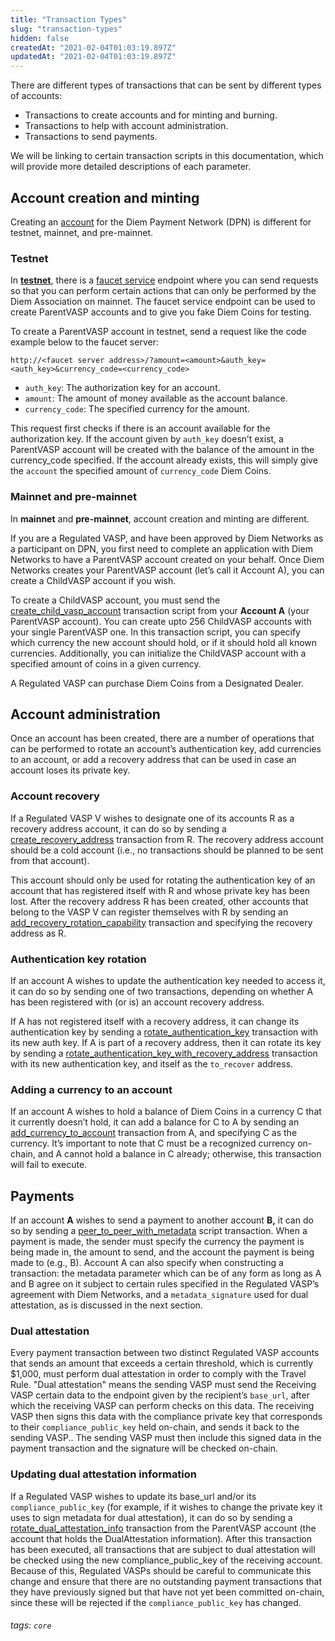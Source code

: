 ```yaml
---
title: "Transaction Types"
slug: "transaction-types"
hidden: false
createdAt: "2021-02-04T01:03:19.897Z"
updatedAt: "2021-02-04T01:03:19.897Z"
---
```

There are different types of transactions that can be sent by different types of accounts:


* Transactions to create accounts and for minting and burning.
* Transactions to help with account administration.
* Transactions to send payments.


We will be linking to certain transaction scripts in this documentation, which will provide more detailed descriptions of each parameter.

## Account creation and minting

Creating an [account](accounts.md) for the Diem Payment Network (DPN) is different for testnet, mainnet, and pre-mainnet.

### Testnet
In [**testnet**](reference/glossary.md#testnet), there is a [faucet service](/reference/glossary.md#faucet) endpoint where you can send requests so that you can perform certain actions that can only be performed by the Diem Association on mainnet. The faucet service endpoint can be used to create ParentVASP accounts and to give you fake Diem Coins for testing.

To create a ParentVASP account in testnet, send a request like the code example below to the faucet server:


`http://<faucet server address>/?amount=<amount>&auth_key=<auth_key>&currency_code=<currency_code>`

* `auth_key`: The authorization key for an account.
* `amount`: The amount of money available as the account balance.
* `currency_code`: The specified currency for the amount.

This request first checks if there is an account available for the authorization key. If the account given by `auth_key` doesn’t exist, a ParentVASP account will be created with the balance of the amount in the currency_code  specified. If the account already exists, this will simply give the `account` the specified amount of `currency_code` Diem Coins.


### Mainnet and pre-mainnet

In **mainnet** and **pre-mainnet**, account creation and minting are different.

If you are a Regulated VASP, and have been approved by Diem Networks as a participant on DPN, you first need to complete an application with Diem Networks to have a ParentVASP account created on your behalf. Once Diem Networks creates your ParentVASP account (let’s call it Account A), you can create a ChildVASP account if you wish.


To create a ChildVASP account, you must send the [create_child_vasp_account](https://github.com/diem/diem/blob/master/language/stdlib/transaction_scripts/doc/transaction_script_documentation.md#script-create_child_vasp_account-1) transaction script from your **Account A** (your ParentVASP account). You can create upto 256 ChildVASP accounts with your single ParentVASP one. In this transaction script, you can specify which currency the new account should hold, or if it should hold all known currencies. Additionally, you can initialize the ChildVASP account with a specified amount of coins in a given currency.

A Regulated VASP can purchase Diem Coins from a Designated Dealer.



## Account administration
Once an account has been created, there are a number of operations that can be performed to rotate an account’s authentication key, add currencies to an account, or add a recovery address that can be used in case an account loses its private key.

### Account recovery
If a Regulated VASP V wishes to designate one of its accounts R as a recovery address account, it can do so by sending a [create_recovery_address](https://github.com/diem/diem/blob/master/language/stdlib/transaction_scripts/doc/transaction_script_documentation.md#script-create_recovery_address) transaction from R. The recovery address account should be a cold account (i.e., no transactions should be planned to be sent from that account).

This account should only be used for rotating the authentication key of an account that has registered itself with R and whose private key has been lost. After the recovery address R has been created, other accounts that belong to the VASP V can register themselves with R by sending an [add_recovery_rotation_capability](https://github.com/diem/diem/blob/master/language/stdlib/transaction_scripts/doc/transaction_script_documentation.md#script-add_recovery_rotation_capability-1) transaction and specifying the recovery address as R.

### Authentication key rotation
If an account A wishes to update the authentication key needed to access it, it can do so by sending one of two transactions, depending on whether A has been registered with (or is) an account recovery address.


If A has not registered itself with a recovery address, it can change its authentication key by sending a [rotate_authentication_key](https://github.com/diem/diem/blob/master/language/stdlib/transaction_scripts/doc/transaction_script_documentation.md#script-rotate_authentication_key-1) transaction with its new auth key. If A is part of a recovery address, then it can rotate its key by sending a [rotate_authentication_key_with_recovery_address](https://github.com/diem/diem/blob/master/language/stdlib/transaction_scripts/doc/transaction_script_documentation.md#rotate_authentication_key_with_recovery_address) transaction with its new authentication key, and itself as the `to_recover` address.

### Adding a currency to an account
If an account A wishes to hold a balance of Diem Coins in a currency C that it currently doesn’t hold, it can add a balance for C to A by sending an [add_currency_to_account](https://github.com/diem/diem/blob/master/language/stdlib/transaction_scripts/doc/transaction_script_documentation.md#add_currency_to_account) transaction from A, and specifying C as the currency. It’s important to note that C must be a recognized currency on-chain, and A cannot hold a balance in C already; otherwise, this transaction will fail to execute.

## Payments
If an account **A** wishes to send a payment to another account **B,** it can do so by sending a [peer_to_peer_with_metadata](https://github.com/diem/diem/blob/master/language/stdlib/transaction_scripts/doc/transaction_script_documentation.md#peer_to_peer_with_metadata) script transaction. When a payment is made, the sender must specify the currency the payment is being made in, the amount to send, and the account the payment is being made to (e.g., B). Account A can also specify when constructing a transaction: the metadata parameter which can be of any form as long as A and B agree on it subject to certain rules specified in the Regulated VASP’s agreement with Diem Networks, and a  `metadata_signature` used for dual attestation, as is discussed in the next section.

### Dual attestation
Every payment transaction between two distinct Regulated VASP accounts that sends an amount that exceeds a certain threshold, which is currently $1,000, must perform dual attestation in order to comply with the Travel Rule. "Dual attestation" means the sending VASP  must send the Receiving VASP  certain data to the endpoint given by the recipient’s  `base_url`, after which the receiving VASP can perform checks on this data. The receiving VASP then signs this data with the compliance private key that corresponds to their `compliance_public_key` held on-chain, and sends it back to the sending VASP.. The sending VASP must then include this signed data in the payment transaction and the signature will be checked on-chain.

### Updating dual attestation information
If a Regulated VASP wishes to update its base_url and/or its `compliance_public_key` (for example, if it wishes to change the private key it uses to sign metadata for dual attestation), it can do so by sending a [rotate_dual_attestation_info](https://github.com/diem/diem/blob/master/language/stdlib/transaction_scripts/doc/transaction_script_documentation.md#script-rotate_dual_attestation_info-1) transaction from the ParentVASP account (the account that holds the DualAttestation information). After this transaction has been executed, all transactions that are subject to dual attestation will be checked using the new compliance_public_key of the receiving account. Because of this, Regulated VASPs should be careful to communicate this change and ensure that there are no outstanding payment transactions that they have previously signed but that have not yet been committed on-chain, since these will be rejected if the `compliance_public_key` has changed.



###### tags: `core`